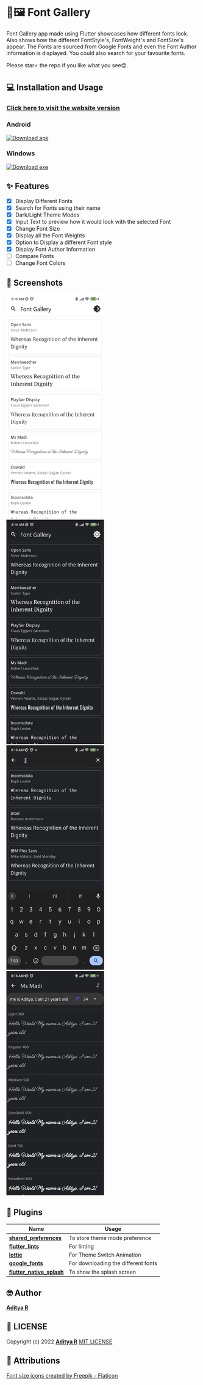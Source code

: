 # 📜🖼️ Font Gallery

Font Gallery app made using Flutter showcases how different fonts look. Also shows how the different FontStyle's, FontWeight's and FontSize's appear.
The Fonts are sourced from Google Fonts and even the Font Author information is displayed. You could also search for your favourite fonts.

Please star⭐ the repo if you like what you see😊.

## 💻 Installation and Usage

### [Click here to visit the website version](https://adityar224.github.io/FontGallery/#/)

### Android

[![Download apk](https://img.shields.io/badge/Download-apk-green)](https://github.com/adityar224/FontGallery/releases/download/1.0.0/FontGallery-Android.apk)

### Windows
[![Download exe](https://img.shields.io/badge/Download-exe-blue)](https://github.com/adityar224/FontGallery/releases/download/1.0.0/FontGallery-Windows.exe)

## ✨ Features

- [x] Display Different Fonts
- [x] Search for Fonts using their name
- [x] Dark/Light Theme Modes
- [x] Input Text to preview how it would look with the selected Font
- [x] Change Font Size
- [x] Display all the Font Weights
- [x] Option to Display a different Font style
- [x] Display Font Author Information
- [ ] Compare Fonts
- [ ] Change Font Colors

## 📸 Screenshots
<img alt="Light Mode Image" src="screenshots/app_screenshot_1.jpg" height="587px" width="256px"/>
<img alt="Dark Mode Image" src="screenshots/app_screenshot_2.jpg" height="587px" width="256px"/>
<img alt="Search Screen Image" src="screenshots/app_screenshot_3.jpg" height="587px" width="256px"/>
<img alt="Input Text Image" src="screenshots/app_screenshot_4.jpg" height="587px" width="256px"/>

## 🔌 Plugins

| Name | Usage |
| - | - |
| [**shared_preferences**](https://pub.dev/packages/shared_preferences) | To store theme mode preference |
| [**flutter_lints**](https://pub.dev/packages/flutter_lints) | For linting |
| [**lottie**](https://pub.dev/packages/lottie) | For Theme Switch Animation |
| [**google_fonts**](https://pub.dev/packages/google_fonts) | For downloading the different fonts |
| [**flutter_native_splash**](https://pub.dev/packages/flutter_native_splash) | To show the splash screen |

## 🤓 Author

**[Aditya R](https://github.com/adityar224)**

## 🔖 LICENSE
Copyright (c) 2022 **[Aditya R](https://github.com/adityar224)**
[MIT LICENSE](https://github.com/adityar224/FontGallery/blob/master/LICENSE)

## 🙏 Attributions
<a href="https://www.flaticon.com/free-icons/font-size" title="font size icons">Font size icons created by Freepik - Flaticon</a>